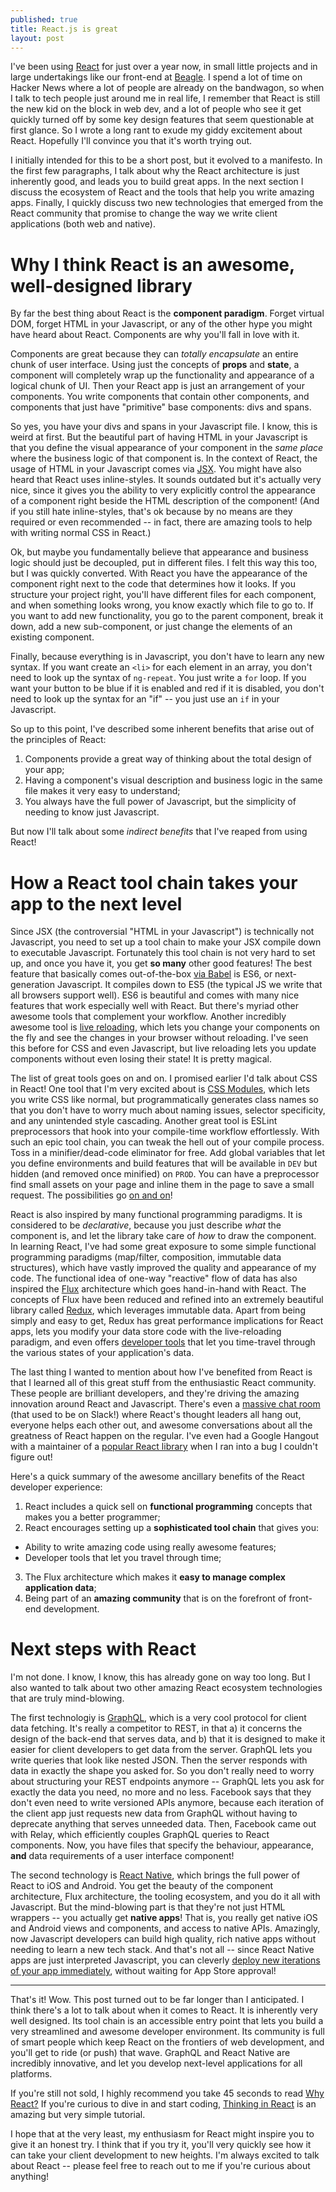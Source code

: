 ```yaml
---
published: true
title: React.js is great
layout: post
---
```

I've been using [React](http://facebook.github.io/react) for just over a year now, in small little projects and in large undertakings like our front-end at [Beagle](http://beagle.ai/). I spend a lot of time on Hacker News where a lot of people are already on the bandwagon, so when I talk to tech people just around me in real life, I remember that React is still the new kid on the block in web dev, and a lot of people who see it get quickly turned off by some key design features that seem questionable at first glance. So I wrote a long rant to exude my giddy excitement about React. Hopefully I'll convince you that it's worth trying out.

I initially intended for this to be a short post, but it evolved to a manifesto. In the first few paragraphs, I talk about why the React architecture is just inherently good, and leads you to build great apps. In the next section I discuss the ecosystem of React and the tools that help you write amazing apps. Finally, I quickly discuss two new technologies that emerged from the React community that promise to change the way we write client applications (both web and native).

# Why I think React is an awesome, well-designed library

By far the best thing about React is the **component paradigm**. Forget virtual DOM, forget HTML in your Javascript, or any of the other hype you might have heard about React. Components are why you'll fall in love with it.

Components are great because they can *totally encapsulate* an entire chunk of user interface. Using just the concepts of **props** and **state**, a component will completely wrap up the functionality and appearance of a logical chunk of UI. Then your React app is just an arrangement of your components. You write components that contain other components, and components that just have "primitive" base components: divs and spans.

So yes, you have your divs and spans in your Javascript file. I know, this is weird at first. But the beautiful part of having HTML in your Javascript is that you define the visual appearance of your component in the *same place* where the business logic of that component is. In the context of React, the usage of HTML in your Javascript comes via [JSX](https://facebook.github.io/react/docs/displaying-data.html#jsx-syntax). You might have also heard that React uses inline-styles. It sounds outdated but it's actually very nice, since it gives you the ability to very explicitly control the appearance of a component right beside the HTML description of the component! (And if you still hate inline-styles, that's ok because by no means are they required or even recommended -- in fact, there are amazing tools to help with writing normal CSS in React.)

Ok, but maybe you fundamentally believe that appearance and business logic should just be decoupled, put in different files. I felt this way this too, but I was quickly converted. With React you have the appearance of the component right next to the code that determines how it looks. If you structure your project right, you'll have different files for each component, and when something looks wrong, you know exactly which file to go to. If you want to add new functionality, you go to the parent component, break it down, add a new sub-component, or just change the elements of an existing component.

Finally, because everything is in Javascript, you don't have to learn any new syntax. If you want create an `<li>` for each element in an array, you don't need to look up the syntax of `ng-repeat`. You just write a `for` loop. If you want your button to be blue if it is enabled and red if it is disabled, you don't need to look up the syntax for an "if" -- you just use an `if` in your Javascript.

So up to this point, I've described some inherent benefits that arise out of the principles of React:

1. Components provide a great way of thinking about the total design of your app;
2. Having a component's visual description and business logic in the same file makes it very easy to understand;
3. You always have the full power of Javascript, but the simplicity of needing to know just Javascript.

But now I'll talk about some *indirect benefits* that I've reaped from using React!

# How a React tool chain takes your app to the next level

Since JSX (the controversial "HTML in your Javascript") is technically not Javascript, you need to set up a tool chain to make your JSX compile down to executable Javascript. Fortunately this tool chain is not very hard to set up, and once you have it, you get **so many** other good features! The best feature that basically comes out-of-the-box [via Babel](https://babeljs.io/) is ES6, or next-generation Javascript. It compiles down to ES5 (the typical JS we write that all browsers support well). ES6 is beautiful and comes with many nice features that work especially well with React. But there's myriad other awesome tools that complement your workflow. Another incredibly awesome tool is [live reloading](http://gaearon.github.io/react-hot-loader/), which lets you change your components on the fly and see the changes in your browser without reloading. I've seen this before for CSS and even Javascript, but live reloading lets you update components without even losing their state! It is pretty magical.

The list of great tools goes on and on. I promised earlier I'd talk about CSS in React! One tool that I'm very excited about is [CSS Modules](https://css-modules.github.io/webpack-demo/), which lets you write CSS like normal, but programmatically generates class names so that you don't have to worry much about naming issues, selector specificity, and any unintended style cascading. Another great tool is ESLint preprocessors that hook into your compile-time workflow effortlessly. With such an epic tool chain, you can tweak the hell out of your compile process. Toss in a minifier/dead-code eliminator for free. Add global variables that let you define environments and build features that will be available in `DEV` but hidden (and removed once minified) on `PROD`. You can have a preprocessor find small assets on your page and inline them in the page to save a small request. The possibilities go [on and on](https://webpack.github.io/docs/list-of-plugins.html)!

React is also inspired by many functional programming paradigms. It is considered to be *declarative*, because you just describe *what* the component is, and let the library take care of *how* to draw the component. In learning React, I've had some great exposure to some simple functional programming paradigms (map/filter, composition, immutable data structures), which have vastly improved the quality and appearance of my code. The functional idea of one-way "reactive" flow of data has also inspired the [Flux](https://facebook.github.io/flux/) architecture which goes hand-in-hand with React. The concepts of Flux have been reduced and refined into an extremely beautiful library called [Redux](http://redux.js.org/), which leverages immutable data. Apart from being simply and easy to get, Redux has great performance implications for React apps, lets you modify your data store code with the live-reloading paradigm, and even offers [developer tools](https://github.com/gaearon/redux-devtools#redux-devtools) that let you time-travel through the various states of your application's data.

The last thing I wanted to mention about how I've benefited from React is that I learned all of this great stuff from the enthusiastic React community. These people are brilliant developers, and they're driving the amazing innovation around React and Javascript. There's even a [massive chat room](http://www.reactiflux.com/) (that used to be on Slack!) where React's thought leaders all hang out, everyone helps each other out, and awesome conversations about all the greatness of React happen on the regular. I've even had a Google Hangout with a maintainer of a [popular React library](https://github.com/react-bootstrap/react-bootstrap) when I ran into a bug I couldn't figure out!

Here's a quick summary of the awesome ancillary benefits of the React developer experience:

1. React includes a quick sell on **functional programming** concepts that makes you a better programmer;
2. React encourages setting up a **sophisticated tool chain** that gives you:
  - Ability to write amazing code using really awesome features;
  - Developer tools that let you travel through time;
3. The Flux architecture which makes it **easy to manage complex application data**;
4. Being part of an **amazing community** that is on the forefront of front-end development.

# Next steps with React

I'm not done. I know, I know, this has already gone on way too long. But I also wanted to talk about two other amazing React ecosystem technologies that are truly mind-blowing.

The first technologiy is [GraphQL](http://facebook.github.io/react/blog/2015/02/20/introducing-relay-and-graphql.html), which is a very cool protocol for client data fetching. It's really a competitor to REST, in that a) it concerns the design of the back-end that serves data, and b) that it is designed to make it easier for client developers to get data from the server. GraphQL lets you write queries that look like nested JSON. Then the server responds with data in exactly the shape you asked for. So you don't really need to worry about structuring your REST endpoints anymore -- GraphQL lets you ask for exactly the data you need, no more and no less. Facebook says that they don't even need to write versioned APIs anymore, because each iteration of the client app just requests new data from GraphQL without having to deprecate anything that serves unneeded data. Then, Facebook came out with Relay, which efficiently couples GraphQL queries to React components. Now, you have files that specify the behaviour, appearance, **and** data requirements of a user interface component!

The second technology is [React Native](https://facebook.github.io/react-native/), which brings the full power of React to iOS and Android. You get the beauty of the component architecture, Flux architecture, the tooling ecosystem, and you do it all with Javascript. But the mind-blowing part is that they're not just HTML wrappers -- you actually get **native apps**! That is, you really get native iOS and Android views and components, and access to native APIs. Amazingly, now Javascript developers can build high quality, rich native apps without needing to learn a new tech stack. And that's not all -- since React Native apps are just interpreted Javascript, you can cleverly [deploy new iterations of your app immediately](https://apphub.io/), without waiting for App Store approval!

---------

That's it! Wow. This post turned out to be far longer than I anticipated. I think there's a lot to talk about when it comes to React. It is inherently very well designed. Its tool chain is an accessible entry point that lets you build a very streamlined and awesome developer environment. Its community is full of smart people which keep React on the frontiers of web development, and you'll get to ride (or push) that wave. GraphQL and React Native are incredibly innovative, and let you develop next-level applications for all platforms.

If you're still not sold, I highly recommend you take 45 seconds to read [Why React?](https://facebook.github.io/react/docs/why-react.html) If you're curious to dive in and start coding, [Thinking in React](https://facebook.github.io/react/docs/thinking-in-react.html) is an amazing but very simple tutorial.

I hope that at the very least, my enthusiasm for React might inspire you to give it an honest try. I think that if you try it, you'll very quickly see how it can take your client development to new heights. I'm always excited to talk about React -- please feel free to reach out to me if you're curious about anything!